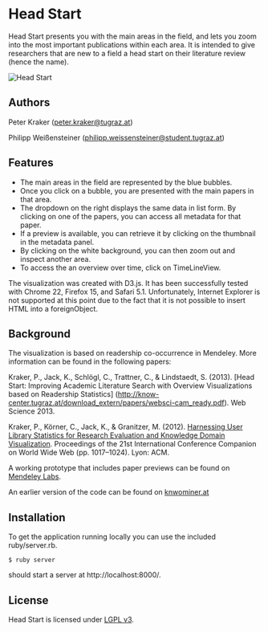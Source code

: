 Head Start
==========

Head Start presents you with the main areas in the field, and lets you zoom into
the most important publications within each area. It is intended to give
researchers that are new to a field a head start on their literature review
(hence the name).

![Head Start](http://science.okfn.org/files/2013/12/headstart.png)

Authors
-------

Peter Kraker (peter.kraker@tugraz.at)

Philipp Weißensteiner (philipp.weissensteiner@student.tugraz.at)


Features
--------

* The main areas in the field are represented by the blue bubbles.
* Once you click on a bubble, you are presented with the main papers in that area.
* The dropdown on the right displays the same data in list form. By clicking on one of the papers, you can access all metadata for that paper.
* If a preview is available, you can retrieve it by clicking on the thumbnail in the metadata panel.
* By clicking on the white background, you can then zoom out and inspect another area.
* To access the an overview over time, click on TimeLineView.

The visualization was created with D3.js. It has been successfully tested with Chrome 22, Firefox 15, and Safari 5.1. Unfortunately, Internet Explorer is not supported at this point due to the fact that it is not possible to insert HTML into a foreignObject.

Background
-----------

The visualization is based on readership co-occurrence in Mendeley. More information can be found in the following papers:

Kraker, P., Jack, K., Schlögl, C., Trattner, C., & Lindstaedt, S. (2013). [Head Start: Improving Academic Literature Search with Overview Visualizations based on Readership Statistics] (http://know-center.tugraz.at/download_extern/papers/websci-cam_ready.pdf). Web Science 2013.

Kraker, P., Körner, C., Jack, K., & Granitzer, M. (2012). [Harnessing User Library Statistics for Research Evaluation and Knowledge Domain Visualization](http://know-center.tugraz.at/download_extern/papers/user_library_statistics.pdf). Proceedings of the 21st International Conference Companion on World Wide Web (pp. 1017–1024). Lyon: ACM.

A working prototype that includes paper previews can be found on [Mendeley Labs](http://labs.mendeley.com/headstart).

An earlier version of the code can be found on [knwominer.at](https://knowminer.at/svn/opensource/other-licenses/lgpl_v3/headstart/)


Installation
------------

To get the application running locally you can use the included ruby/server.rb.

    $ ruby server

should start a server at http://localhost:8000/.

License
-------
Head Start is licensed under [LGPL v3](http://www.gnu.org/copyleft/lesser.html).

